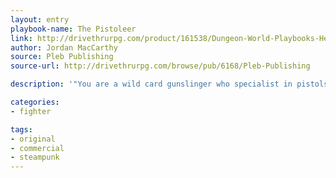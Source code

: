 ```yaml
---
layout: entry
playbook-name: The Pistoleer
link: http://drivethrurpg.com/product/161538/Dungeon-World-Playbooks-Heroes-of-Steam-Bundle
author: Jordan MacCarthy
source: Pleb Publishing
source-url: http://drivethrurpg.com/browse/pub/6168/Pleb-Publishing

description: '"You are a wild card gunslinger who specialist in pistols."'

categories:
- fighter

tags:
- original
- commercial
- steampunk
---
```

